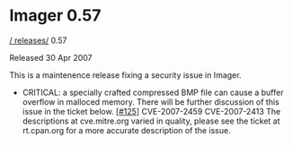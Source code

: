 # Imager 0.57

[ / ](..) [releases/](./) 0.57

Released 30 Apr 2007

This is a maintenence release fixing a security issue in Imager.

 - CRITICAL: a specially crafted compressed BMP file can cause a buffer overflow in malloced memory. There will be further discussion of this issue in the ticket below. [[#125]](https://github.com/tonycoz/imager/issues/125) CVE-2007-2459 CVE-2007-2413 The descriptions at cve.mitre.org varied in quality, please see the ticket at rt.cpan.org for a more accurate description of the issue.